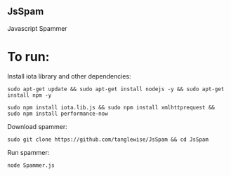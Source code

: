 ## JsSpam
Javascript Spammer

# To run:

Install iota library and other dependencies:

`sudo apt-get update && sudo apt-get install nodejs -y && sudo apt-get install npm -y`

`sudo npm install iota.lib.js && sudo npm install xmlhttprequest && sudo npm install performance-now`

Download spammer:

`sudo git clone https://github.com/tanglewise/JsSpam && cd JsSpam`

Run spammer:

`node Spammer.js`


